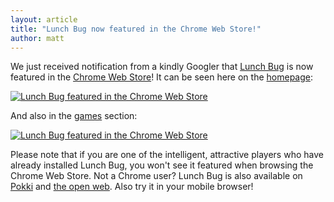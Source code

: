 ```yaml
---
layout: article
title: "Lunch Bug now featured in the Chrome Web Store!"
author: matt
---
```

We just received notification from a kindly Googler that [Lunch Bug][1] is now featured in the [Chrome Web Store][2]! It can be seen here on the [homepage][3]:

<div class="full-frame">
	<a href="/media/images/posts/lunch_bug/cws_hp.jpg">
		<img alt="Lunch Bug featured in the Chrome Web Store" src="/media/images/posts/lunch_bug/cws_hp_thumb.jpg">
	</a>
</div>

And also in the [games][4] section:

<div class="full-frame">
	<a href="/media/images/posts/lunch_bug/cws_games.jpg">
		<img alt="Lunch Bug featured in the Chrome Web Store" src="/media/images/posts/lunch_bug/cws_games_thumb.jpg">
	</a>
</div>

Please note that if you are one of the intelligent, attractive players who have already installed Lunch Bug, you won't see it featured when browsing the Chrome Web Store. Not a Chrome user? Lunch Bug is also available on [Pokki][5] and [the open web][6]. Also try it in your mobile browser!

[1]: http://www.lunchbug.com/
[2]: https://chrome.google.com/webstore/detail/hnoafdaceebmnoannffpabnhpkdollho
[3]: https://chrome.google.com/webstore/category/home
[4]: https://chrome.google.com/webstore/category/app/3-games
[5]: https://www.pokki.com/app/Lunch-Bug
[6]: http://lunchbug.lostdecadegames.com/

